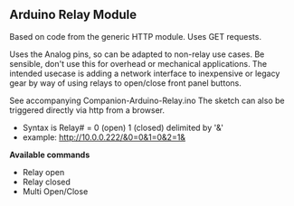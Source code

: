 ## Arduino Relay Module

Based on code from the generic HTTP module. Uses GET requests. 

Uses the Analog pins, so can be adapted to non-relay use cases. Be sensible, don't use this for overhead or mechanical applications. The intended usecase is adding a network interface to inexpensive or legacy gear by way of using relays to open/close front panel buttons.


See accompanying Companion-Arduino-Relay.ino
The sketch can also be triggered directly via http from a browser. 
* Syntax is Relay# = 0 (open) 1 (closed) delimited by '&'
* example: http://10.0.0.222/&0=0&1=0&2=1&

**Available commands**

* Relay open
* Relay closed
* Multi Open/Close


